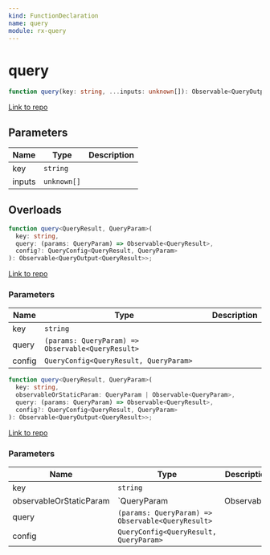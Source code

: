 ```yaml
---
kind: FunctionDeclaration
name: query
module: rx-query
---
```


# query

```ts
function query(key: string, ...inputs: unknown[]): Observable<QueryOutput>;
```

[Link to repo](https://github.com/timdeschryver/rx-query/blob/master/rx-query/query.ts#L48-L184)

## Parameters

| Name   | Type        | Description |
| ------ | ----------- | ----------- |
| key    | `string`    |             |
| inputs | `unknown[]` |             |

## Overloads

```ts
function query<QueryResult, QueryParam>(
  key: string,
  query: (params: QueryParam) => Observable<QueryResult>,
  config?: QueryConfig<QueryResult, QueryParam>
): Observable<QueryOutput<QueryResult>>;
```

[Link to repo](https://github.com/timdeschryver/rx-query/blob/master/rx-query/query.ts#L36-L40)

### Parameters

| Name   | Type                                              | Description |
| ------ | ------------------------------------------------- | ----------- |
| key    | `string`                                          |             |
| query  | `(params: QueryParam) => Observable<QueryResult>` |             |
| config | `QueryConfig<QueryResult, QueryParam>`            |             |

```ts
function query<QueryResult, QueryParam>(
  key: string,
  observableOrStaticParam: QueryParam | Observable<QueryParam>,
  query: (params: QueryParam) => Observable<QueryResult>,
  config?: QueryConfig<QueryResult, QueryParam>
): Observable<QueryOutput<QueryResult>>;
```

[Link to repo](https://github.com/timdeschryver/rx-query/blob/master/rx-query/query.ts#L41-L46)

### Parameters

| Name                    | Type                                              | Description             |
| ----------------------- | ------------------------------------------------- | ----------------------- |
| key                     | `string`                                          |                         |
| observableOrStaticParam | `QueryParam                                       | Observable<QueryParam>` |  |
| query                   | `(params: QueryParam) => Observable<QueryResult>` |                         |
| config                  | `QueryConfig<QueryResult, QueryParam>`            |                         |
